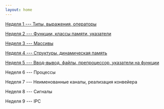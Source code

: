 ```yaml
---
layout: home
---
```


[Неделя 1 --- Типы, выражения, операторы](expressions)

[Неделя 2 --- Функции, классы памяти, указатели](functions)

[Неделя 3 --- Массивы](arrays)

[Неделя 4 --- Структуры, динамическая память](structs)

[Неделя 5 --- Ввод-вывод, файлы, препроцессор, указатели на функции](files)

Неделя 6 --- Процессы

Неделя 7 --- Неименованные каналы, реализация конвейера

Неделя 8 --- Сигналы

Неделя 9 --- IPC
